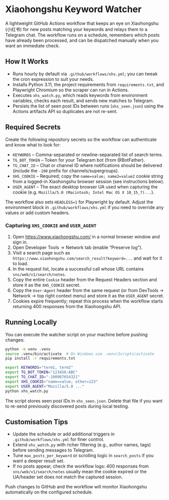 # Xiaohongshu Keyword Watcher

A lightweight GitHub Actions workflow that keeps an eye on Xiaohongshu (小红书) for new posts matching your keywords and relays them to a Telegram chat. The workflow runs on a schedule, remembers which posts have already been processed, and can be dispatched manually when you want an immediate check.

## How It Works
- Runs hourly by default via `.github/workflows/xhs.yml`; you can tweak the cron expression to suit your needs.
- Installs Python 3.11, the project requirements from `requirements.txt`, and Playwright Chromium so the scraper can run in Actions.
- Executes `xhs_watch.py`, which reads keywords from environment variables, checks each result, and sends new matches to Telegram.
- Persists the list of seen post IDs between runs (`xhs_seen.json`) using the Actions artifacts API so duplicates are not re-sent.

## Required Secrets
Create the following repository secrets so the workflow can authenticate and know what to look for:
- `KEYWORDS` – Comma-separated or newline-separated list of search terms.
- `TG_BOT_TOKEN` – Token for your Telegram bot (from @BotFather).
- `TG_CHAT_ID` – Chat or channel ID where notifications should be delivered (include the `-100` prefix for channels/supergroups).
- `XHS_COOKIE` – Required; copy the `name=value; name2=value2` cookie string from a logged-in Xiaohongshu browser session (see instructions below).
- `USER_AGENT` – The exact desktop browser UA used when capturing the cookie (e.g. `Mozilla/5.0 (Macintosh; Intel Mac OS X 10_15_7)...`).

The workflow also sets `HEADLESS=1` for Playwright by default. Adjust the environment block in `.github/workflows/xhs.yml` if you need to override any values or add custom headers.

### Capturing `XHS_COOKIE` and `USER_AGENT`
1. Open https://www.xiaohongshu.com/ in a normal browser window and sign in.
2. Open Developer Tools → Network tab (enable “Preserve log”).
3. Visit a search page such as `https://www.xiaohongshu.com/search_result?keyword=...` and wait for it to load.
4. In the request list, locate a successful call whose URL contains `sns/web/v1/search/notes`.
5. Copy the entire `Cookie` header from the Request Headers section and store it as the `XHS_COOKIE` secret.
6. Copy the `User-Agent` header from the same request (or from DevTools → Network → top right context menu) and store it as the `USER_AGENT` secret.
7. Cookies expire frequently; repeat this process when the workflow starts returning 400 responses from the Xiaohongshu API.

## Running Locally
You can execute the watcher script on your machine before pushing changes:

```bash
python -m venv .venv
source .venv/bin/activate  # On Windows use .venv\Scripts\activate
pip install -r requirements.txt

export KEYWORDS="term1, term2"
export TG_BOT_TOKEN="123456:ABC"
export TG_CHAT_ID="-100987654321"
export XHS_COOKIE="name=value; other=123"
export USER_AGENT="Mozilla/5.0 ..."
python xhs_watch.py
```

The script stores seen post IDs in `xhs_seen.json`. Delete that file if you want to re-send previously discovered posts during local testing.

## Customisation Tips
- Update the schedule or add additional triggers in `.github/workflows/xhs.yml` for finer control.
- Extend `xhs_watch.py` with richer filtering (e.g., author names, tags) before sending messages to Telegram.
- Tune `max_posts_per_keyword` or scrolling logic in `search_posts` if you want a deeper result set.
- If no posts appear, check the workflow logs: 400 responses from `sns/web/v1/search/notes` usually mean the cookie expired or the UA/header set does not match the captured session.

Push changes to GitHub and the workflow will monitor Xiaohongshu automatically on the configured schedule.
